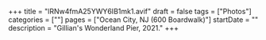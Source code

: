 +++
title = "lRNw4fmA25YWY6IB1mk1.avif"
draft = false
tags = ["Photos"]
categories = [""]
pages = ["Ocean City, NJ (600 Boardwalk)"]
startDate = ""
description = "Gillian's Wonderland Pier, 2021."
+++

